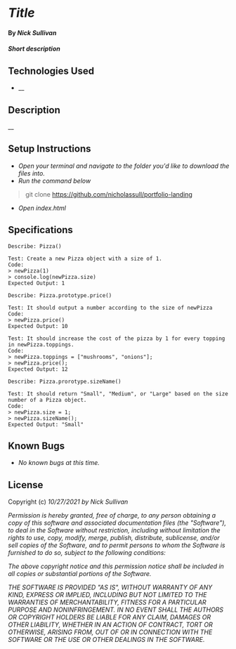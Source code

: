 # _Title_

#### By _**Nick Sullivan**_

#### _Short description_

## Technologies Used

* __

## Description

__

## Setup Instructions

* _Open your terminal and navigate to the folder you'd like to download the files into._
* _Run the command below_
> git clone https://github.com/nicholassull/portfolio-landing
* _Open index.html_

## Specifications
```
Describe: Pizza()

Test: Create a new Pizza object with a size of 1.
Code: 
> newPizza(1)
> console.log(newPizza.size)
Expected Output: 1
```
```
Describe: Pizza.prototype.price()

Test: It should output a number according to the size of newPizza
Code: 
> newPizza.price()
Expected Output: 10

Test: It should increase the cost of the pizza by 1 for every topping in newPizza.toppings.
Code:
> newPizza.toppings = ["mushrooms", "onions"]; 
> newPizza.price();
Expected Output: 12
```
```
Describe: Pizza.prorotype.sizeName()

Test: It should return "Small", "Medium", or "Large" based on the size number of a Pizza object.
Code:
> newPizza.size = 1;
> newPizza.sizeName();
Expected Output: "Small"
```
## Known Bugs

* _No known bugs at this time._

## License

Copyright (c) _10/27/2021_ _by Nick Sullivan_


_Permission is hereby granted, free of charge, to any person obtaining a copy of this software and associated documentation files (the "Software"), to deal in the Software without restriction, including without limitation the rights to use, copy, modify, merge, publish, distribute, sublicense, and/or sell copies of the Software, and to permit persons to whom the Software is furnished to do so, subject to the following conditions:_

_The above copyright notice and this permission notice shall be included in all copies or substantial portions of the Software._

_THE SOFTWARE IS PROVIDED "AS IS", WITHOUT WARRANTY OF ANY KIND, EXPRESS OR IMPLIED, INCLUDING BUT NOT LIMITED TO THE WARRANTIES OF MERCHANTABILITY, FITNESS FOR A PARTICULAR PURPOSE AND NONINFRINGEMENT. IN NO EVENT SHALL THE AUTHORS OR COPYRIGHT HOLDERS BE LIABLE FOR ANY CLAIM, DAMAGES OR OTHER LIABILITY, WHETHER IN AN ACTION OF CONTRACT, TORT OR OTHERWISE, ARISING FROM, OUT OF OR IN CONNECTION WITH THE SOFTWARE OR THE USE OR OTHER DEALINGS IN THE SOFTWARE._